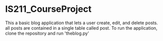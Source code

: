 # IS211_CourseProject

This a basic blog application that lets a user create, edit, and delete posts. all posts are contained in a single table called post. To run the application, clone the repository and run 'theblog.py'
